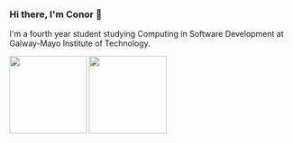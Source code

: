 ### Hi there, I'm Conor 👋

I'm a fourth year student studying Computing in Software Development at Galway-Mayo Institute of Technology.

<img height="137.3px" src="https://github-readme-stats.vercel.app/api?username=conorshortt123&hide_title=true&hide_border=true&show_icons=true&include_all_commits=true&count_private=true&line_height=21&text_color=000&icon_color=000&theme=vue-dark" /> <img height="137.3px" src="https://github-readme-stats.vercel.app/api/top-langs/?username=conorshortt123&hide=html&hide_title=true&hide_border=true&layout=compact&langs_count=7&exclude_repo=comp426&text_color=000&icon_color=ffftheme=vue-dark" />

<!--
**conorshortt123/conorshortt123** is a ✨ _special_ ✨ repository because its `README.md` (this file) appears on your GitHub profile.
